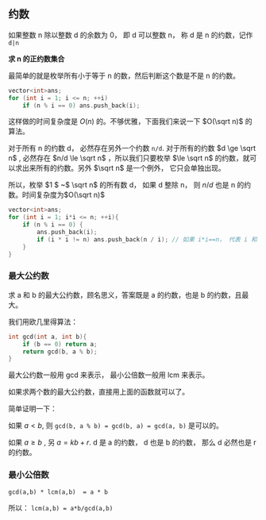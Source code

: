 ## 约数

如果整数 n 除以整数 d 的余数为 0， 即 d 可以整数 n， 称 d 是 n 的约数，记作 `d|n`



**求 n 的正约数集合**

最简单的就是枚举所有小于等于 n 的数，然后判断这个数是不是 n 的约数。 

```c++
vector<int>ans;
for (int i = 1; i <= n; ++i)
    if (n % i == 0) ans.push_back(i);
```

这样做的时间复杂度是 $O(n)$ 的。不够优雅，下面我们来说一下 $O(\sqrt n)$  的算法。

对于所有 n 的约数 d， 必然存在另外一个约数 `n/d`. 对于所有的约数 $d \ge \sqrt n$ , 必然存在 $n/d \le \sqrt n$ ，所以我们只要枚举 $\le \sqrt n$ 的约数，就可以求出来所有的约数。另外 $\sqrt n$ 是一个例外， 它只会单独出现。 

所以，枚举 $1 $  ~$ \sqrt n$ 的所有数 d， 如果 d 整除 n， 则 $n/d$ 也是 n 的约数。时间复杂度为$O(\sqrt n)$

```c++
vector<int>ans;
for (int i = 1; i*i <= n; ++i){
    if (n % i == 0) {
        ans.push_back(i);
        if (i * i != n) ans.push_back(n / i); // 如果 i*i==n， 代表 i 和 n/i 是一样的，那就不需要加到答案里面。
    }
}
```

### 最大公约数

求 a 和 b 的最大公约数，顾名思义，答案既是 a 的约数，也是 b 的约数，且最大。

我们用欧几里得算法：

```c++
int gcd(int a, int b){
	if (b == 0) return a;
	return gcd(b, a % b);
}
```

最大公约数一般用 gcd 来表示， 最小公倍数一般用 lcm 来表示。

如果求两个数的最大公约数，直接用上面的函数就可以了。

简单证明一下：

如果 $a < b$, 则 `gcd(b, a % b) = gcd(b, a) = gcd(a, b)` 是可以的。

如果 $a \ge b$ , 另 $a = kb + r$. d 是 a 的约数， d 也是 b 的约数， 那么 d 必然也是 r 的约数。

### 最小公倍数

`gcd(a,b) * lcm(a,b)  = a * b`

所以： `lcm(a,b) = a*b/gcd(a,b)`

